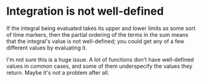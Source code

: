 # Integration is not well-defined
If the integral being evaluated takes its upper and lower limits as some sort
of time markers, then the partial ordering of the terms in the sum means that
the integral's value is not well-defined; you could get any of a few different
values by evaluating it.

I'm not sure this is a huge issue. A lot of functions don't have well-defined
values in common cases, and some of them underspecify the values they return.
Maybe it's not a problem after all.
